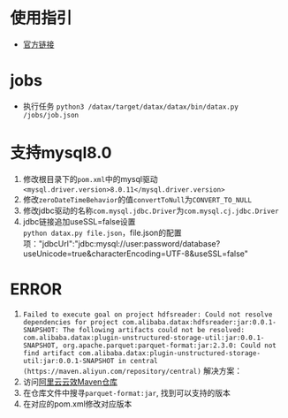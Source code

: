 # 使用指引
+ [官方链接](https://github.com/alibaba/DataX/blob/master/userGuid.md)
# jobs
+ 执行任务
`python3 /datax/target/datax/datax/bin/datax.py /jobs/job.json`
# 支持mysql8.0
1. 修改根目录下的`pom.xml`中的mysql驱动  
`<mysql.driver.version>8.0.11</mysql.driver.version>`
2. 修改`zeroDateTimeBehavior`的值`convertToNull`为`CONVERT_TO_NULL`
3. 修改jdbc驱动的名称`com.mysql.jdbc.Driver`为`com.mysql.cj.jdbc.Driver`
4. jdbc链接追加useSSL=false设置  
`python datax.py file.json`，file.json的配置项："jdbcUrl":"jdbc:mysql://user:password/database?useUnicode=true&characterEncoding=UTF-8&useSSL=false"
# ERROR
1. `Failed to execute goal on project hdfsreader: Could not resolve dependencies for project com.alibaba.datax:hdfsreader:jar:0.0.1-SNAPSHOT: The following artifacts could not be resolved: com.alibaba.datax:plugin-unstructured-storage-util:jar:0.0.1-SNAPSHOT, org.apache.parquet:parquet-format:jar:2.3.0: Could not find artifact com.alibaba.datax:plugin-unstructured-storage-util:jar:0.0.1-SNAPSHOT in central (https://maven.aliyun.com/repository/central)`
解决方案：
1. 访问[阿里云云效Maven仓库](https://developer.aliyun.com/mvn/guide)
2. 在仓库文件中搜寻`parquet-format:jar`, 找到可以支持的版本
3. 在对应的pom.xml修改对应版本

